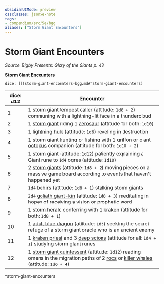 ```yaml
---
obsidianUIMode: preview
cssclasses: json5e-note
tags:
- compendium/src/5e/bgg
aliases: ["Storm Giant Encounters"]
---
```

# Storm Giant Encounters
*Source: Bigby Presents: Glory of the Giants p. 48* 

**Storm Giant Encounters**

`dice: [](storm-giant-encounters-bgg.md#^storm-giant-encounters)`

| dice: d12 | Encounter |
|-----------|-----------|
| 1 | 1 [storm giant tempest caller](5E2014官方资源/bestiary/giant/storm-giant-tempest-caller-bgg.md) (attitude: `1d8 + 2`) communing with a lightning-lit face in a thundercloud |
| 2 | 1 [storm giant](5E2014官方资源/bestiary/giant/storm-giant.md) riding 1 [aerosaur](5E2014官方资源/bestiary/monstrosity/aerosaur-bgg.md) (attitude for both: `1d10`) |
| 3 | 1 [lightning hulk](5E2014官方资源/bestiary/elemental/lightning-hulk-bgg.md) (attitude: `1d6`) reveling in destruction |
| 4 | 1 [storm giant](5E2014官方资源/bestiary/giant/storm-giant.md) hunting or fishing with 1 [griffon](5E2014官方资源/bestiary/monstrosity/griffon.md) or [giant octopus](5E2014官方资源/bestiary/beast/giant-octopus.md) companion (attitude for both: `1d10 + 2`) |
| 5 | 1 [storm giant](5E2014官方资源/bestiary/giant/storm-giant.md) (attitude: `1d12`) patiently explaining a Giant rune to `1d4` [ogres](5E2014官方资源/bestiary/giant/ogre.md) (attitude: `1d10`) |
| 6 | 2 [storm giants](5E2014官方资源/bestiary/giant/storm-giant.md) (attitude: `1d8 + 2`) moving pieces on a massive game board according to events that haven't happened yet |
| 7 | `1d4` [behirs](5E2014官方资源/bestiary/monstrosity/behir.md) (attitude: `1d8 + 1`) stalking storm giants |
| 8 | `2d4` [goliath giant-kin](5E2014官方资源/bestiary/humanoid/goliath-giant-kin-bgg.md) (attitude: `1d8 + 3`) meditating in hopes of receiving a vision or prophetic word |
| 9 | 1 [storm herald](5E2014官方资源/bestiary/aberration/storm-herald-bgg.md) conferring with 1 [kraken](5E2014官方资源/bestiary/monstrosity/kraken.md) (attitude for both: `1d8 + 1`) |
| 10 | 1 [adult blue dragon](5E2014官方资源/bestiary/dragon/adult-blue-dragon.md) (attitude: `1d6`) seeking the secret refuge of a storm giant oracle who is an ancient enemy |
| 11 | 1 [kraken priest](5E2014官方资源/bestiary/monstrosity/kraken-priest-mpmm.md) and 3 [deep scions](5E2014官方资源/bestiary/monstrosity/deep-scion-mpmm.md) (attitude for all: `1d4 + 1`) studying storm giant runes |
| 12 | 1 [storm giant quintessent](5E2014官方资源/bestiary/giant/storm-giant-quintessent-mpmm.md) (attitude: `1d12`) reading omens in the migration paths of 2 [rocs](5E2014官方资源/bestiary/monstrosity/roc.md) or [killer whales](5E2014官方资源/bestiary/beast/killer-whale.md) (attitude: `1d6 + 4`) |
^storm-giant-encounters